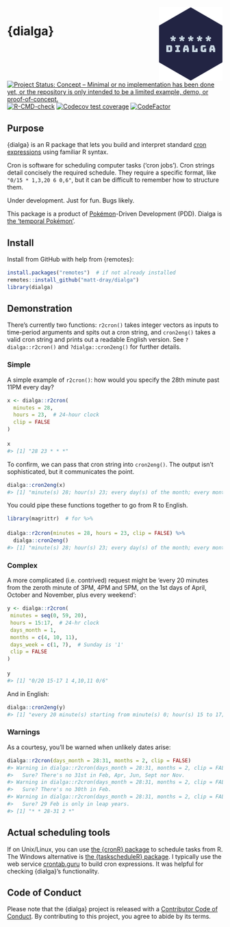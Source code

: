 
<!-- README.md is generated from README.Rmd. Please edit that file -->

<img src="https://raw.githubusercontent.com/matt-dray/stickers/master/output/dialga_hex.png" width="150" align="right">

# {dialga}

<!-- badges: start -->

[![Project Status: Concept – Minimal or no implementation has been done
yet, or the repository is only intended to be a limited example, demo,
or
proof-of-concept.](https://www.repostatus.org/badges/latest/concept.svg)](https://www.repostatus.org/#concept)
[![R-CMD-check](https://github.com/matt-dray/dialga/workflows/R-CMD-check/badge.svg)](https://github.com/matt-dray/dialga/actions)
[![Codecov test
coverage](https://codecov.io/gh/matt-dray/dialga/branch/main/graph/badge.svg)](https://codecov.io/gh/matt-dray/dialga?branch=main)
[![CodeFactor](https://www.codefactor.io/repository/github/matt-dray/dialga/badge)](https://www.codefactor.io/repository/github/matt-dray/dialga)
<!-- badges: end -->

## Purpose

{dialga} is an R package that lets you build and interpret standard
[cron expressions](https://en.wikipedia.org/wiki/Cron#CRON_expression)
using familiar R syntax.

Cron is software for scheduling computer tasks (‘cron jobs’). Cron
strings detail concisely the required schedule. They require a specific
format, like `"0/15 * 1,3,20 6 0,6"`, but it can be difficult to
remember how to structure them.

Under development. Just for fun. Bugs likely.

This package is a product of
[Pokémon](https://www.pokemon.com/uk/)-Driven Development (PDD). Dialga
is [the ‘temporal
Pokémon’](https://bulbapedia.bulbagarden.net/wiki/Dialga_(Pok%C3%A9mon)).

## Install

Install from GitHub with help from {remotes}:

``` r
install.packages("remotes")  # if not already installed
remotes::install_github("matt-dray/dialga")
library(dialga)
```

## Demonstration

There’s currently two functions: `r2cron()` takes integer vectors as
inputs to time-period arguments and spits out a cron string, and
`cron2eng()` takes a valid cron string and prints out a readable English
version. See `?dialga::r2cron()` and `?dialga::cron2eng()` for further
details.

### Simple

A simple example of `r2cron()`: how would you specify the 28th minute
past 11PM every day?

``` r
x <- dialga::r2cron(
  minutes = 28, 
  hours = 23,  # 24-hour clock
  clip = FALSE
)

x
#> [1] "28 23 * * *"
```

To confirm, we can pass that cron string into `cron2eng()`. The output
isn’t sophisticated, but it communicates the point.

``` r
dialga::cron2eng(x)
#> [1] "minute(s) 28; hour(s) 23; every day(s) of the month; every month(s); every day(s) of the week"
```

You could pipe these functions together to go from R to English.

``` r
library(magrittr)  # for %>%

dialga::r2cron(minutes = 28, hours = 23, clip = FALSE) %>% 
  dialga::cron2eng()
#> [1] "minute(s) 28; hour(s) 23; every day(s) of the month; every month(s); every day(s) of the week"
```

### Complex

A more complicated (i.e. contrived) request might be ‘every 20 minutes
from the zeroth minute of 3PM, 4PM and 5PM, on the 1st days of April,
October and November, plus every weekend’:

``` r
y <- dialga::r2cron(
 minutes = seq(0, 59, 20),
 hours = 15:17,  # 24-hr clock
 days_month = 1,
 months = c(4, 10, 11),
 days_week = c(1, 7),  # Sunday is '1'
 clip = FALSE
)

y
#> [1] "0/20 15-17 1 4,10,11 0/6"
```

And in English:

``` r
dialga::cron2eng(y)
#> [1] "every 20 minute(s) starting from minute(s) 0; hour(s) 15 to 17; day(s) of the month 1; month(s) 4, 10, 11; every 6 day(s) of the week starting from day(s) of the week 0"
```

### Warnings

As a courtesy, you’ll be warned when unlikely dates arise:

``` r
dialga::r2cron(days_month = 28:31, months = 2, clip = FALSE)
#> Warning in dialga::r2cron(days_month = 28:31, months = 2, clip = FALSE): 
#>   Sure? There's no 31st in Feb, Apr, Jun, Sept nor Nov.
#> Warning in dialga::r2cron(days_month = 28:31, months = 2, clip = FALSE): 
#>   Sure? There's no 30th in Feb.
#> Warning in dialga::r2cron(days_month = 28:31, months = 2, clip = FALSE): 
#>   Sure? 29 Feb is only in leap years.
#> [1] "* * 28-31 2 *"
```

## Actual scheduling tools

If on Unix/Linux, you can use [the {cronR}
package](https://github.com/bnosac/cronR) to schedule tasks from R. The
Windows alternative is [the {taskscheduleR}
package](https://github.com/bnosac/taskscheduleR). I typically use the
web service [crontab.guru](https://crontab.guru) to build cron
expressions. It was helpful for checking {dialga}’s functionality.

## Code of Conduct

Please note that the {dialga} project is released with a [Contributor
Code of
Conduct](https://contributor-covenant.org/version/2/0/CODE_OF_CONDUCT.html).
By contributing to this project, you agree to abide by its terms.
